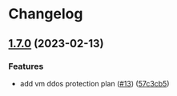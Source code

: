 # Changelog

## [1.7.0](https://github.com/equinor/terraform-azurerm-network/compare/v1.6.0...v1.7.0) (2023-02-13)


### Features

* add vm ddos protection plan ([#13](https://github.com/equinor/terraform-azurerm-network/issues/13)) ([57c3cb5](https://github.com/equinor/terraform-azurerm-network/commit/57c3cb5d1a71d357b8f992f2071ee01865bd09a5))
